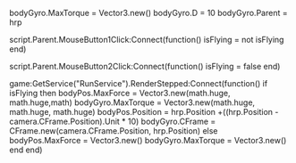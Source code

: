 bodyGyro.MaxTorque = Vector3.new()
bodyGyro.D = 10
bodyGyro.Parent = hrp

script.Parent.MouseButton1Click:Connect(function()
	isFlying = not isFlying
end)

script.Parent.MouseButton2Click:Connect(function()
	isFlying = false
end)

game:GetService("RunService").RenderStepped:Connect(function()
	if isFlying then
		bodyPos.MaxForce = Vector3.new(math.huge, math.huge,math)
		bodyGyro.MaxTorque = Vector3.new(math.huge, math.huge, math.huge)
		bodyPos.Position = hrp.Position +((hrp.Position - camera.CFrame.Position).Unit * 10)
		bodyGyro.CFrame = CFrame.new(camera.CFrame.Position, hrp.Position)
	else
		bodyPos.MaxForce = Vector3.new()
		bodyGyro.MaxTorque = Vector3.new()
	end
end)
